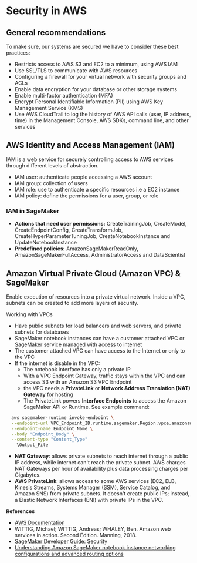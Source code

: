# Security in AWS

## General recommendations

To make sure, our systems are secured we have to consider these best practices: 
- Restricts access to AWS S3 and EC2 to a minimum, using AWS IAM
- Use SSL/TLS to communicate with AWS resources
- Configuring a firewall for your virtual network with security groups and ACLs
- Enable data encryption for your database or other storage systems
- Enable multi-factor authentication (MFA)
- Encrypt Personal Identifiable Information (PII) using AWS Key Management Service (KMS)
- Use AWS CloudTrail to log the history of AWS API calls (user, IP address, time) in the Management Console, AWS SDKs, command line, and other services


## AWS Identity and Access Management (IAM)

IAM is a web service for securely controlling access to AWS services through different levels of abstraction.

- IAM user: authenticate people accessing a AWS account
- IAM group: collection of users
- IAM role: use to authenticate a specific resources i.e a EC2 instance
- IAM policy: define the permissions for a user, group, or role

### IAM in SageMaker

- **Actions that need user permissions:** CreateTrainingJob, CreateModel, CreateEndpointConfig, CreateTransformJob, CreateHyperParameterTuningJob, CreateNotebookInstance and UpdateNotebookInstance
- **Predefined policies:** AmazonSageMakerReadOnly, AmazonSageMakerFullAccess, AdministratorAccess and DataScientist

## Amazon Virtual Private Cloud (Amazon VPC) & SageMaker

Enable execution of resources into a private virtual network. Inside a VPC, subnets can be created to add more layers of security.

Working with VPCs
- Have public subnets for load balancers and web servers, and private subnets for databases
- SageMaker notebook instances can have a customer attached VPC or SageMaker service managed with access to internet
- The customer attached VPC can have access to the Internet or only to the VPC
- If the internet is disable in the VPC:
  - The notebook interface has only a private IP
  - With a VPC Endpoint Gateway, traffic stays within the VPC and can access S3 with an Amazon S3 VPC Endpoint
  - the VPC needs a **PrivateLink** or **Network Address Translation (NAT) Gateway** for hosting
  - The PrivateLink powers **Interface Endpoints** to access the Amazon SageMaker API or Runtime. See example command:

```sh
  aws sagemaker-runtime invoke-endpoint \
  --endpoint-url VPC_Endpoint_ID.runtime.sagemaker.Region.vpce.amazonaws.com  \
  --endpoint-name Endpoint_Name \
  --body "Endpoint_Body" \
  --content-type "Content_Type" 
    \Output_File
```

- **NAT Gateway**: allows private subnets to reach internet through a public IP address, while internet can't reach the private subnet. AWS charges NAT Gateways per hour of availability plus data processing charges per Gigabytes. 
- **AWS PrivateLink**: allows access to some AWS services (EC2, ELB, Kinesis Streams, Systems Manager (SSM), Service Catalog, and Amazon SNS) from private subnets. It doesn't create public IPs; instead, a Elastic Network Interfaces (ENI) with private IPs in the VPC.


**References**

- [AWS Documentation](https://docs.aws.amazon.com/index.html)
- WITTIG, Michael; WITTIG, Andreas; WHALEY, Ben. Amazon web services in action. Second Edition. Manning, 2018.
- [SageMaker Developer Guide](https://docs.aws.amazon.com/sagemaker/latest/dg/sagemaker-dg.pdf): Security
- [Understanding Amazon SageMaker notebook instance networking configurations and advanced routing options](https://aws.amazon.com/blogs/machine-learning/understanding-amazon-sagemaker-notebook-instance-networking-configurations-and-advanced-routing-options/)

